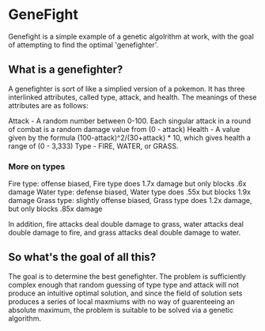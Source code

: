# GeneFight

Genefight is a simple example of a genetic algolrithm at work, with the goal of attempting to find the optimal 'genefighter'.

## What is a genefighter?

A genefighter is sort of like a simplied version of a pokemon. It has three interlinked attributes, called type, attack, and health. The meanings of these attributes are as follows:

Attack - A random number between 0-100. Each singular attack in a round of combat is a random damage value from (0 - attack)
Health - A value given by the formula (100-attack)^2/(30+attack) * 10, which gives health a range of (0 - 3,333)
Type - FIRE, WATER, or GRASS.

### More on types

Fire type: offense biased, Fire type does 1.7x damage but only blocks .6x damage
Water type: defense biased, Water type does .55x but blocks 1.9x damage
Grass type: slightly offense biased, Grass type does 1.2x damage, but only blocks .85x damage

In addition, fire attacks deal double damage to grass, water attacks deal double damage to fire, and grass attacks deal double damage to water.

## So what's the goal of all this?

The goal is to determine the best genefighter. The problem is sufficiently complex enough that random guessing of type type and attack will not produce an intuitive optimal solution, and since the field of solution sets produces a series of local maxmiums with no way of guarenteeing an absolute maximum, the problem is suitable to be solved via a genetic algorithm.
